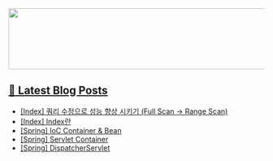 <a href="https://github.com/devxb/gitanimals">
<img
  src="https://render.gitanimals.org/lines/hyunjong-96"
  width="600"
  height="120"
/>

## 📕 Latest Blog Posts

</a><ul><li><a href='https://hyunjong96.tistory.com/26' target='_blank'>[Index] 쿼리 수정으로 성능 향상 시키기 (Full Scan -&gt; Range Scan)</a></li><li><a href='https://hyunjong96.tistory.com/25' target='_blank'>[Index] Index란</a></li><li><a href='https://hyunjong96.tistory.com/24' target='_blank'>[Spring] IoC Container &amp; Bean</a></li><li><a href='https://hyunjong96.tistory.com/23' target='_blank'>[Spring] Servlet Container</a></li><li><a href='https://hyunjong96.tistory.com/22' target='_blank'>[Spring] DispatcherServlet</a></li></ul>
